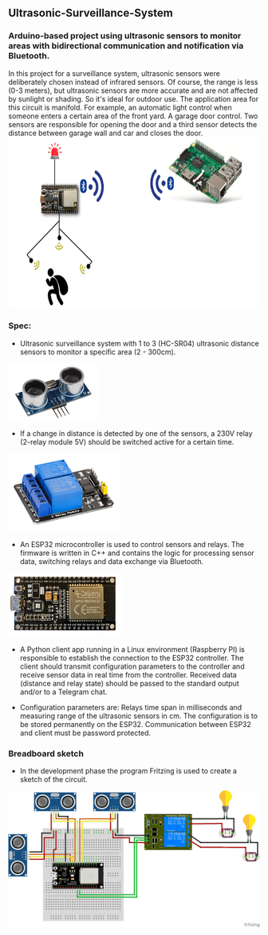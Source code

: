 ## Ultrasonic-Surveillance-System
### Arduino-based project using ultrasonic sensors to monitor areas with bidirectional communication and notification via Bluetooth. 
In this project for a surveillance system, ultrasonic sensors were deliberately chosen instead of infrared sensors. Of course, the range is less (0-3 meters), but ultrasonic sensors are more accurate and are not affected by sunlight or shading. So it's ideal for outdoor use. The application area for this circuit is manifold. For example, an automatic light control when someone enters a certain area of the front yard. A garage door control. Two sensors are responsible for opening the door and a third sensor detects the distance between garage wall and car and closes the door. 
<img src="./media/image4.png" style="width:7.26806in;height:3.56111in" />

### Spec:

* Ultrasonic surveillance system with 1 to 3
(HC-SR04) ultrasonic distance sensors to monitor a specific area (2 -
300cm).   
<img src="./media/image1.png" />

* If a change in distance is detected by one of the sensors, a 230V
relay (2-relay module 5V) should be switched active for a certain time. 
<img src="./media/image2.png" />

* An ESP32 microcontroller is used to control sensors and relays.
The firmware is written in C++ and contains the logic for processing sensor data,
switching relays and data exchange via Bluetooth.  
<img src="./media/image3.png" /> 

* A Python client app running in a Linux environment (Raspberry PI) is responsible to
establish the connection to the ESP32 controller. The client should
transmit configuration parameters to the controller and receive sensor
data in real time from the controller. Received data (distance and relay
state) should be passed to the standard output and/or to a Telegram
chat.
  
* Configuration parameters are: Relays time span in milliseconds and
measuring range of the ultrasonic sensors in cm. The configuration is to
be stored permanently on the ESP32. Communication between ESP32 and client must be password protected.

### Breadboard sketch

* In the development phase the program Fritzing is used to create a sketch of the circuit.  
<img src="./media/BreadboardSketch.jpg" />
